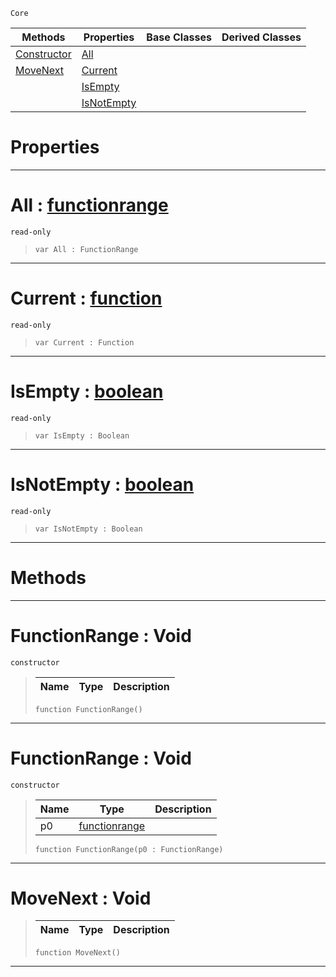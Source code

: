  `Core`

|Methods|Properties|Base Classes|Derived Classes|
|---|---|---|---|
|[ Constructor](functionrange.md#functionrange-void)|[ All](functionrange.md#all-zilch-engine-document)| | |
|[ MoveNext](functionrange.md#movenext-void)|[ Current](functionrange.md#current-zilch-engine-docu)| | |
| |[ IsEmpty](functionrange.md#isempty-zilch-engine-docu)| | |
| |[ IsNotEmpty](functionrange.md#isnotempty-zilch-engine-d)| | |


 #  Properties


---  
 #  All : [functionrange](functionrange.md)

 `read-only`

> 
> ```TS:Nada
> var All : FunctionRange


---  
 #  Current : [function](function.md)

 `read-only`

> 
> ```TS:Nada
> var Current : Function


---  
 #  IsEmpty : [boolean](boolean.md)

 `read-only`

> 
> ```TS:Nada
> var IsEmpty : Boolean


---  
 #  IsNotEmpty : [boolean](boolean.md)

 `read-only`

> 
> ```TS:Nada
> var IsNotEmpty : Boolean


---  
 #  Methods


---  
 #  FunctionRange : Void

 `constructor`

> 
> |Name|Type|Description|
> |---|---|---|
> ```TS:Nada
> function FunctionRange()
> ``` 


---  
 #  FunctionRange : Void

 `constructor`

> 
> |Name|Type|Description|
> |---|---|---|
> |p0|[functionrange](functionrange.md)| |
> ```TS:Nada
> function FunctionRange(p0 : FunctionRange)
> ``` 


---  
 #  MoveNext : Void

> 
> |Name|Type|Description|
> |---|---|---|
> ```TS:Nada
> function MoveNext()
> ``` 


---  
 

 